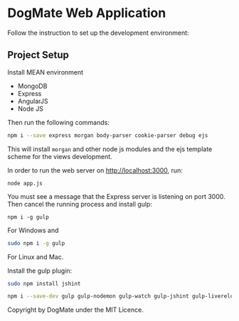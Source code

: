 # DogMate Web Application

Follow the instruction to set up the development environment:

## Project Setup

Install MEAN environment
 * MongoDB
 * Express
 * AngularJS
 * Node JS

Then run the following commands: 

```bash
npm i --save express morgan body-parser cookie-parser debug ejs
```

This will install ```morgan``` and other node js modules and the ejs template scheme for the views development.

In order to run the web server on [http://localhost:3000](http://localhost:3000), run:

```node app.js```

You must see a message that the Express server is listening on port 3000.
Then cancel the running process and install gulp:

```npm i -g gulp```

For Windows and

```bash
sudo npm i -g gulp
```

For Linux and Mac.

Install the gulp plugin:

```bash
sudo npm install jshint
```

```bash
npm i --save-dev gulp gulp-nodemon gulp-watch gulp-jshint gulp-livereload
```

Copyright by DogMate under the MIT Licence.
